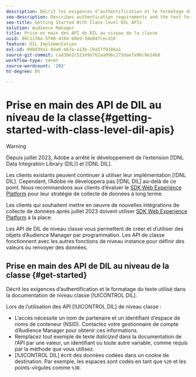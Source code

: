 ```yaml
---
description: Décrit les exigences d’authentification et le formatage du texte utilisé dans la documentation du DIL de niveau classe.
seo-description: Describes authentication requirements and the text formatting used in the class-level DIL documentation.
seo-title: Getting Started With Class-level DIL APIs
solution: Audience Manager
title: Prise en main des API de DIL au niveau de la classe
uuid: 00c1136a-5f08-4104-b0ed-3de847cecd16
feature: DIL Implementation
exl-id: 909d39a1-0da6-467e-a13b-19a57f9186a1
source-git-commit: cad38e2c523e9b762aa996c275daefa96c8e14b0
workflow-type: tm+mt
source-wordcount: '203'
ht-degree: 0%

---
```


# Prise en main des API de DIL au niveau de la classe{#getting-started-with-class-level-dil-apis}

>[!WARNING]
>
>Depuis juillet 2023, Adobe a arrêté le développement de l’extension [!DNL Data Integration Library (DIL)] et [!DNL DIL].
>
>Les clients existants peuvent continuer à utiliser leur implémentation [!DNL DIL]. Cependant, l’Adobe ne développera pas [!DNL DIL] au-delà de ce point. Nous recommandons aux clients d’évaluer le [SDK Web Experience Platform](https://experienceleague.adobe.com/docs/experience-platform/edge/home.html?lang=en) pour leur stratégie de collecte de données à long terme.
>
>Les clients qui souhaitent mettre en oeuvre de nouvelles intégrations de collecte de données après juillet 2023 doivent utiliser [SDK Web Experience Platform](https://experienceleague.adobe.com/docs/experience-platform/edge/home.html?lang=en) à la place.

Les API de DIL de niveau classe vous permettent de créer et d’utiliser des objets d’Audience Manager par programmation. Les API de classe fonctionnent avec les autres fonctions de niveau instance pour définir des valeurs ou renvoyer des données.

## Prise en main des API de DIL au niveau de la classe {#get-started}

Décrit les exigences d’authentification et le formatage du texte utilisé dans la documentation de niveau classe [!UICONTROL DIL].

<!-- 

c_class_start.xml

 -->

Lors de l’utilisation des API [!UICONTROL DIL] de niveau classe :

* L’accès nécessite un nom de partenaire et un identifiant d’espace de noms de conteneur (NSID). Contactez votre gestionnaire de compte d’Audience Manager pour obtenir ces informations.
* Remplacez tout exemple de texte *italicized* dans la documentation de l’API par une valeur, un identifiant ou toute autre variable, comme requis par la méthode que vous utilisez.
* [!UICONTROL DIL] écrit des données codées dans un cookie de destination. Par exemple, les espaces sont codés en tant que `%20` et les points-virgules comme `%3B`.
